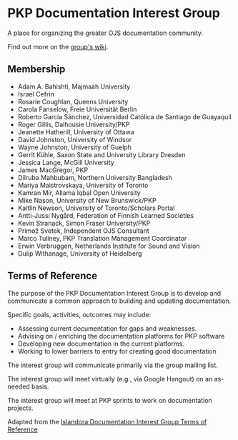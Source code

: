 # PKP Documentation Interest Group

A place for organizing the greater OJS documentation community.

Find out more on the <a href="https://github.com/pkp/documentation-interest-group/wiki">group's wiki</a>.

## Membership

- Adam A. Bahishti, Majmaah University
- Israel Cefrin
- Rosarie Coughlan, Queens University
- Carola Fanselow, Freie Universität Berlin
- Roberto García Sánchez, Universidad Católica de Santiago de Guayaquil
- Roger Gillis, Dalhousie University/PKP
- Jeanette Hatherill, University of Ottawa
- David Johnston, University of Windsor
- Wayne Johnston, University of Guelph
- Gerrit Kühle, Saxon State and University Library Dresden
- Jessica Lange, McGill University
- James MacGregor, PKP
- Dilruba Mahbubam, Northern University Bangladesh
- Mariya Maistrovskaya, University of Toronto
- Kamran Mir, Allama Iqbal Open University
- Mike Nason, University of New Brunswick/PKP
- Kaitlin Newson, University of Toronto/Scholars Portal
- Antti-Jussi Nygård, Federation of Finnish Learned Societies
- Kevin Stranack, Simon Fraser University/PKP
- Primož Svetek, Independent OJS Consultant
- Marco Tullney, PKP Translation Management Coordinator
- Erwin Verbruggen, Netherlands Institute for Sound and Vision
- Dulip Withanage, University of Heidelberg

## Terms of Reference

The purpose of the PKP Documentation Interest Group is to develop and communicate a common approach to building and updating documentation.

Specific goals, activities, outcomes may include:

* Assessing current documentation for gaps and weaknesses.
* Advising on / enriching the documentation platforms for PKP software
* Developing new documentation in the current platforms.
* Working to lower barriers to entry for creating good documentation

The interest group will communicate primarily via the group mailing list.

The interest group will meet virtually (e.g., via Google Hangout) on an as-needed basis.

The interest group will meet at PKP sprints to work on documentation projects.

Adapted from the <a href="https://github.com/AhemNason/Islandora-Documentation-Interest-Group">Islandora Documentation Interest Group Terms of Reference</a>
